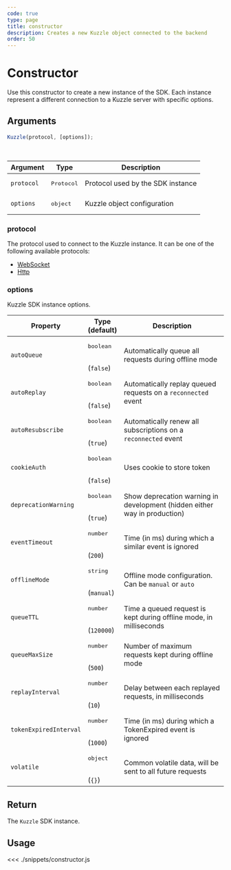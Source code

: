 ```yaml
---
code: true
type: page
title: constructor
description: Creates a new Kuzzle object connected to the backend
order: 50
---
```


# Constructor

Use this constructor to create a new instance of the SDK.
Each instance represent a different connection to a Kuzzle server with specific options.

## Arguments

```js
Kuzzle(protocol, [options]);
```

<br/>

| Argument   | Type                | Description                       |
| ---------- | ------------------- | --------------------------------- |
| `protocol` | <pre>Protocol</pre> | Protocol used by the SDK instance |
| `options`  | <pre>object</pre>   | Kuzzle object configuration       |

### protocol

The protocol used to connect to the Kuzzle instance.
It can be one of the following available protocols:

- [WebSocket](/sdk/js/7/protocols/websocket)
- [Http](/sdk/js/7/protocols/http)

### options

Kuzzle SDK instance options.

| Property               | Type<br/>(default)               | Description                                                                                         |
| ---------------------- | -------------------------------- | --------------------------------------------------------------------------------------------------- |
| `autoQueue`            | <pre>boolean</pre><br/>(`false`) | Automatically queue all requests during offline mode                                                |
| `autoReplay`           | <pre>boolean</pre><br/>(`false`) | Automatically replay queued requests on a `reconnected` event                                       |
| `autoResubscribe`      | <pre>boolean</pre><br/>(`true`)  | Automatically renew all subscriptions on a `reconnected` event                                      |
| `cookieAuth`           | <pre>boolean</pre><br/>(`false`) | Uses cookie to store token                                                                          |
| `deprecationWarning`   | <pre>boolean</pre><br />(`true`) | Show deprecation warning in development (hidden either way in production)                           |
| `eventTimeout`         | <pre>number</pre><br/>(`200`)    | Time (in ms) during which a similar event is ignored                                                |
| `offlineMode`          | <pre>string</pre><br/>(`manual`) | Offline mode configuration. Can be `manual` or `auto`                                               |
| `queueTTL`             | <pre>number</pre><br/>(`120000`) | Time a queued request is kept during offline mode, in milliseconds                                  |
| `queueMaxSize`         | <pre>number</pre><br/>(`500`)    | Number of maximum requests kept during offline mode                                                 |
| `replayInterval`       | <pre>number</pre><br/>(`10`)     | Delay between each replayed requests, in milliseconds                                               |
| `tokenExpiredInterval` | <pre>number</pre><br/>(`1000`)   | Time (in ms) during which a TokenExpired event is ignored                                           |
| `volatile`             | <pre>object</pre><br/>(`{}`)     | Common volatile data, will be sent to all future requests                                           |

## Return

The `Kuzzle` SDK instance.

## Usage

<<< ./snippets/constructor.js
